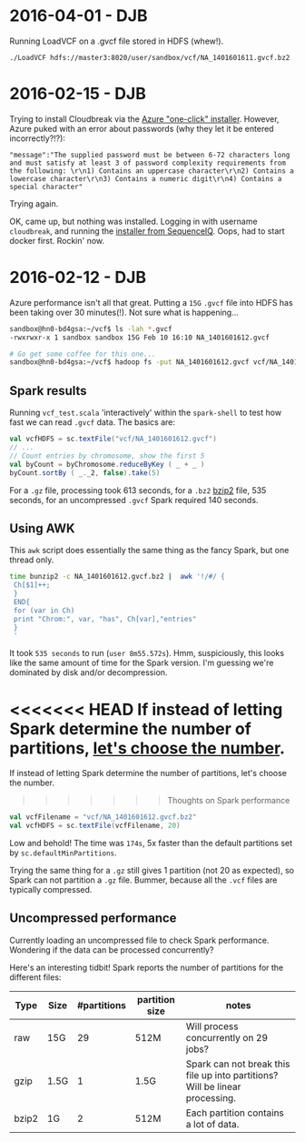 # 2016-04-01 - DJB

Running LoadVCF on a .gvcf file stored in HDFS (whew!).

```
./LoadVCF hdfs://master3:8020/user/sandbox/vcf/NA_1401601611.gvcf.bz2
```

# 2016-02-15 - DJB

Trying to install Cloudbreak via the [Azure "one-click" installer](http://sequenceiq.com/cloudbreak-docs/latest/azure/).  However, Azure puked with an error about passwords (why they let it be entered incorrectly?!?):

```
"message":"The supplied password must be between 6-72 characters long and must satisfy at least 3 of password complexity requirements from the following: \r\n1) Contains an uppercase character\r\n2) Contains a lowercase character\r\n3) Contains a numeric digit\r\n4) Contains a special character"
```

Trying again.

OK, came up, but nothing was installed.  Logging in with username `cloudbreak`, and running the [installer from SequenceIQ](https://raw.githubusercontent.com/sequenceiq/azure-cbd-quickstart/master/install-cbd.sh).  Oops, had to start docker first.  Rockin' now.

# 2016-02-12 - DJB

Azure performance isn't all that great.  Putting a `15G` `.gvcf` file into HDFS has been taking over 30 minutes(!).  Not sure what is happening...

```bash
sandbox@hn0-bd4gsa:~/vcf$ ls -lah *.gvcf
-rwxrwxr-x 1 sandbox sandbox 15G Feb 10 16:10 NA_1401601612.gvcf

# Go get some coffee for this one...
sandbox@hn0-bd4gsa:~/vcf$ hadoop fs -put NA_1401601612.gvcf vcf/NA_1401601612.gvcf
```

## Spark results

Running `vcf_test.scala` 'interactively' within the `spark-shell` to test how fast we can read `.gvcf` data.  The basics are:

```scala
val vcfHDFS = sc.textFile("vcf/NA_1401601612.gvcf")
// ...
// Count entries by chromosome, show the first 5
val byCount = byChromosome.reduceByKey ( _ + _ )
byCount.sortBy ( _._2, false).take(5)
```

For a `.gz` file, processing took 613 seconds, for a `.bz2` [bzip2](http://www.bzip.org/) file, 535 seconds, for an uncompressed `.gvcf` Spark required 140 seconds.  

## Using AWK

This `awk` script does essentially the same thing as the fancy Spark, but one thread only.


```bash
time bunzip2 -c NA_1401601612.gvcf.bz2 |  awk '!/#/ {
 Ch[$1]++;
 }
 END{
 for (var in Ch)
 print "Chrom:", var, "has", Ch[var],"entries"
 }
 '
```

It took `535 seconds` to run (`user	8m55.572s`).  Hmm, suspiciously, this looks like the same amount of time for the Spark version. I'm guessing we're dominated by disk and/or decompression.

<<<<<<< HEAD
If instead of letting Spark determine the number of partitions, [let's choose the number](http://www.bigsynapse.com/spark-input-output).
=======
If instead of letting Spark determine the number of partitions, let's choose the number.
>>>>>>> Thoughts on Spark performance

```scala
val vcfFilename = "vcf/NA_1401601612.gvcf.bz2"
val vcfHDFS = sc.textFile(vcfFilename, 20)
```

Low and behold!  The time was `174s`, 5x faster than the default partitions set by `sc.defaultMinPartitions`.

Trying the same thing for a `.gz` still gives 1 partition (not 20 as expected), so Spark can not partition a `.gz` file.  Bummer, because all the `.vcf` files are typically compressed.

## Uncompressed performance

Currently loading an uncompressed file to check Spark performance.  Wondering if the data can be processed concurrently?

Here's an interesting tidbit!  Spark reports the number of partitions for the different files:

| Type | Size | #partitions  | partition size  | notes   |
|-----|------|---|---|---|
| raw    | 15G     | 29  | 512M  | Will process concurrently on 29 jobs?  |
|  gzip   |  1.5G    | 1  | 1.5G  | Spark can not break this file up into partitions?  Will be linear processing.  |
|  bzip2   |  1G    | 2  | 512M  | Each partition contains a lot of data.  |